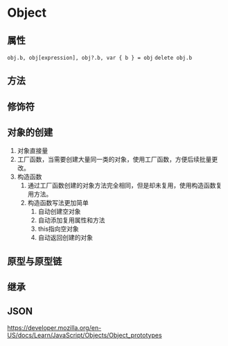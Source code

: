 # Object

## 属性

`obj.b, obj[expression], obj?.b, var { b } = obj`
`delete obj.b`

## 方法

## 修饰符

## 对象的创建

1. 对象直接量
2. 工厂函数，当需要创建大量同一类的对象，使用工厂函数，方便后续批量更改。
3. 构造函数
   1. 通过工厂函数创建的对象方法完全相同，但是却未复用，使用构造函数复用方法。
   2. 构造函数写法更加简单
      1. 自动创建空对象
      2. 自动添加复用属性和方法
      3. this指向空对象
      4. 自动返回创建的对象

## 原型与原型链

## 继承

## JSON

<https://developer.mozilla.org/en-US/docs/Learn/JavaScript/Objects/Object_prototypes>
